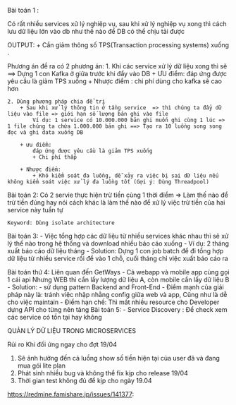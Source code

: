 Bài toán 1 :

Có rất nhiều services xử lý nghiệp vụ, sau khi xử lý nghiệp vụ xong thì cách lưu dữ liệu lớn vào db như thế nào để DB có thể chịu tải được 

OUTPUT:
	+ Cần giảm thông số TPS(Transaction processing systems) xuống .
	
Phương án đề ra có 2 phương án:
	1. Khi các service xử lý dữ liệu xong thì sẽ ==> Dựng 1 con Kafka ở giữa trước khi đẩy vào DB
		+ ƯU điểm: đáp ứng được yêu cầu là giảm TPS xuống
		+ Nhược điểm : chi phí dùng cho kafka sẽ cao hơn
	
	2. Dùng phương pháp chia để trị
		+ Sau khi xử lý thông tin ở tầng service  => thì chúng ta đẩy dữ liệu vào file => giới hạn số lượng bản ghi vào file
			Ví dụ: 1 service có 10.000.000 bản ghi muốn ghi cùng 1 lúc => 1 file chúng ta chứa 1.000.000 bản ghi ==> Tạo ra 10 luồng song song đọc và ghi data xuống DB
			
		+ ưu điểm: 
			đáp ứng được yêu cầu là giảm TPS xuống
			+ Chi phí thấp
			
		+ Nhược điểm:
			+ Khó kiểm soát đa luồng, dễ xảy ra việc bị sai dữ liệu nếu không kiểm soát việc xử lý đa luồng tốt (Gợi ý: Dùng Threadpool)
			

Bài toán 2:
	Có 2 servie thực hiện trừ tiền cùng 1 thời điểm => Làm thế nào để trừ tiền đúng hay nói cách khác là làm thế nào để xử lý việc trừ tiền của hai service này tuần tự
	
	Keyword: Dùng isolate architecture


Bài toán 3:
	- Việc tổng hợp các dữ liệu từ nhiều services khác nhau thì sẽ xử lý thế nào trong hệ thống và download nhiều báo cáo xuống
	- Ví dụ: 2 tháng xuất báo cáo dữ liệu tháng
	- Solution: Dựng 1 con job batch để đi tổng hợp dữ liệu từ nhiều service rồi để vào 1 chỗ, cuối tháng chỉ việc xuất báo cáo ra


Bài toán thứ 4: Liên quan đến GetWays
	- Cả webapp và mobile app cùng gọi 1 cái api Nhưng WEB thì cần lấy lượng dữ liệu A, còn mobile cần lấy dữ liệu B
	- Solution:
		- sử dụng pattern Backend and Front-End
		- Điểm mạnh của giải pháp này là: tránh việc nhập nhằng config giữa web và app, Cũng như là dễ cho việc maintain
		- Điểm hạn chế: Thì mất nhiều resource cho Developer dựng API cho từng nên tảng
Bài toán 5: 
	- Service Discovery : Để check xem các service có tồn tại hay không

QUẢN LÝ DỮ LIỆU TRONG MICROSERVICES

Rủi ro Khi đối ứng ngay cho đợt 19/04
1. Sẽ ảnh hưởng đến cả luồng show số tiền hiện tại của user đã và đang mua gói lite plan
2. Phát sinh nhiều bug và không thể fix kịp cho release 19/04
3. Thời gian test không đủ để kịp cho ngày 19.04

 https://redmine.famishare.jp/issues/141377: 
